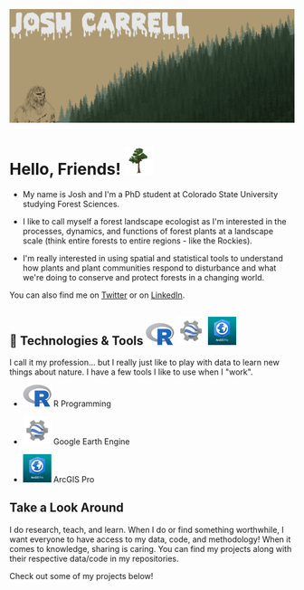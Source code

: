 ![Header](https://github.com/RandomForestz/RandomForestz/blob/main/readme_header.jpg)

# Hello, Friends! <img src="https://github.com/RandomForestz/RandomForestz/blob/main/d67becae2da0f810f63ec8309a5f3f3f.gif" width="50px">

- My name is Josh and I'm a PhD student at Colorado State University studying Forest Sciences. 


- I like to call myself a forest landscape ecologist as I'm interested in the processes, dynamics, and functions of forest plants at a landscape scale (think entire forests to entire regions - like the Rockies). 


- I'm really interested in using spatial and statistical tools to understand how plants and plant communities respond to disturbance and what we're doing to conserve and protect forests in a changing world. 

You can also find me on [Twitter][1] or on [LinkedIn][3].

## 🔧 Technologies & Tools <img src="https://github.com/RandomForestz/RandomForestz/blob/main/Rlogo.png" width="50px"> <img src="https://github.com/RandomForestz/RandomForestz/blob/main/Curso-corto-de-Google-Earth-Engine-1.png" width="50px"> <img src="https://github.com/RandomForestz/RandomForestz/blob/main/arcgispro.png" width="50px">

I call it my profession... but I really just like to play with data to learn new things about nature. I have a few tools I like to use when I "work".
 

 - <img src="https://github.com/RandomForestz/RandomForestz/blob/main/Rlogo.png" width="50px"> R Programming
 
 - <img src="https://github.com/RandomForestz/RandomForestz/blob/main/Curso-corto-de-Google-Earth-Engine-1.png" width="50px"> Google Earth Engine 
  
 - <img src="https://github.com/RandomForestz/RandomForestz/blob/main/arcgispro.png" width="50px"> ArcGIS Pro

## Take a Look Around

I do research, teach, and learn. When I do or find something worthwhile, I want everyone to have access to my data, code, and methodology! When it comes to knowledge, sharing is caring. You can find my projects along with their respective data/code in my repositories.

Check out some of my projects below!

  

<!-- links to social media icons -->

<!-- icons with padding -->

[1.1]: http://i.imgur.com/tXSoThF.png (twitter icon with padding)
[2.1]: http://i.imgur.com/0o48UoR.png (github icon with padding)

<!-- icons without padding -->


<!-- links to your social media accounts -->

[1]: https://twitter.com/RandomForestz
[3]: https://www.linkedin.com/in/josh-carrell-775a18219/


<!-- Resources -->
<!-- Icons: https://simpleicons.org/ -->
<!-- GitHub Stats: https://github.com/anuraghazra/github-readme-stats -->
<!-- Emojis: https://emojipedia.org/emoji/ -->
<!-- HTML Emojis: https://www.fileformat.info/index.htm -->
<!-- Shields: https://shields.io/ -->
<!-- Awesome GitHub Profile README: https://github.com/abhisheknaiidu/awesome-github-profile-readme -->
